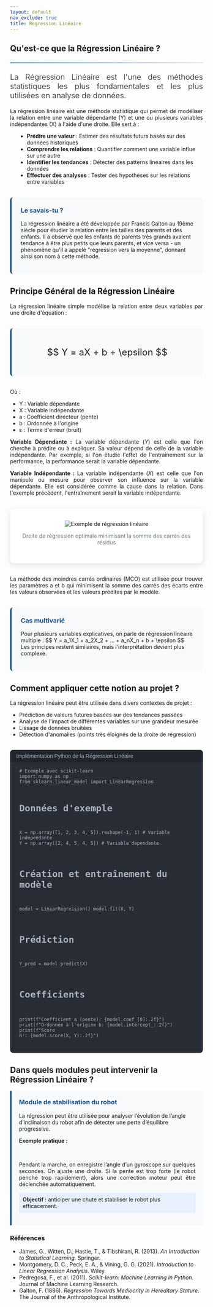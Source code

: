 ```yaml
---
layout: default
nav_exclude: true
title: Regression Linéaire
---
```


<!-- KaTeX CDN -->
<link rel="stylesheet" href="https://cdn.jsdelivr.net/npm/katex@0.16.8/dist/katex.min.css">
<script defer src="https://cdn.jsdelivr.net/npm/katex@0.16.8/dist/katex.min.js"></script>
<script defer src="https://cdn.jsdelivr.net/npm/katex@0.16.8/dist/contrib/auto-render.min.js"
    onload="renderMathInElement(document.body);"></script>

<style>
:root {
    --primary-color: rgb(28, 80, 131);
    --secondary-color: rgb(28, 80, 131);
    --accent-color: rgb(28, 80, 131);
}

.fourier-container {
    max-width: 1200px;
    margin: 0 auto;
    padding: 20px;
}

.math-equation {
    font-size: 1.5rem;
    text-align: center;
    margin: 2rem 0;
    padding: 1.5rem;
    background-color: #f8f9fa;
    border-radius: 8px;
    border-left: 4px solid var(--primary-color);
}

.diagram-container {
    background-color: white;
    padding: 2rem;
    border-radius: 10px;
    box-shadow: 0 5px 15px rgba(0,0,0,0.1);
    margin: 2rem 0;
    text-align: center;
}

.did-you-know {
    background-color: #f8f9fa;
    border-left: 4px solid var(--primary-color);
    border-radius: 8px;
    padding: 1.5rem;
    margin: 2rem 0;
}

.application-card {
    background: #f8f9fa;
    border-left: 4px solid rgb(28, 80, 131);
    padding: 1.2rem;
    border-radius: 0 4px 4px 0;
    margin-bottom: 1rem;
}

.application-card h3 {
    margin-top: 0;
    color: rgb(28, 80, 131);
}

.goal {
    background: #e8f0fe;
    padding: 0.6rem;
    border-radius: 4px;
    margin: 0.8rem 0;
}

.goal .label {
    font-weight: bold;
    color: var(white);
}

.note {
    font-size: 0.9em;
    color: #666;
    margin-top: 0.8rem;
}

.did-you-know h3 {
    color: var(--primary-color);
    margin-top: 0;
}

.justified-text {
    text-align: justify;
}

.code-container {
    background-color: #282c34;
    color: #abb2bf;
    border-radius: 8px;
    padding: 1.5rem;
    font-family: 'Consolas', 'Monaco', monospace;
    margin: 2rem 0;
    position: relative;
    overflow-x: auto;
}

.code-header {
    background-color: #21252b;
    padding: 0.5rem 1rem;
    border-radius: 8px 8px 0 0;
    margin: -1.5rem -1.5rem 1rem -1.5rem;
    display: flex;
    justify-content: space-between;
    align-items: center;
    color: #abb2bf;
    font-family: sans-serif;
}

pre {
    margin: 0;
    white-space: pre-wrap;
    word-wrap: break-word;
}

code {
    font-family: 'Consolas', 'Monaco', monospace;
}

.img-fluid {
    max-width: 100%;
    height: auto;
}

.text-muted {
    color: #6c757d;
}

.lead {
    font-size: 1.25rem;
    font-weight: 300;
}

hr {
    border: none;
    height: 2px;
    background: linear-gradient(90deg, var(--primary-color), rgba(28, 80, 131, 0.2));
    margin: 1.5rem 0;
}
</style>


<div class="kalman-container">
    <!-- Introduction -->
    <section id="introduction">
        <h2>Qu'est-ce que la Régression Linéaire ?</h2>
        <hr>
        <p class="lead justified-text">
           La Régression Linéaire est l'une des méthodes statistiques les plus fondamentales et les plus utilisées en analyse de données.
        </p>
        <p class="justified-text">
           La régression linéaire est une méthode statistique qui permet de modéliser la relation entre une variable dépendante (Y) et une ou plusieurs variables indépendantes (X) à l'aide d'une droite. Elle sert à :
        <ul style="margin-left:20px;">
            <li><strong>Prédire une valeur</strong> : Estimer des résultats futurs basés sur des données historiques</li>
            <li><strong>Comprendre les relations</strong> : Quantifier comment une variable influe sur une autre</li>
            <li><strong>Identifier les tendances</strong> : Détecter des patterns linéaires dans les données</li>
            <li><strong>Effectuer des analyses</strong> : Tester des hypothèses sur les relations entre variables</li>
        </ul>
        </p>
        <div class="did-you-know">
            <h3>Le savais-tu ?</h3>
            <p>
               La régression linéaire a été développée par Francis Galton au 19ème siècle pour étudier la relation entre les tailles des parents et des enfants. Il a observé que les enfants de parents très grands avaient tendance à être plus petits que leurs parents, et vice versa - un phénomène qu'il a appelé "régression vers la moyenne", donnant ainsi son nom à cette méthode.
            </p>
        </div>
    </section>
    <!-- Principe Général -->
    <section id="principe">
        <h2>Principe Général de la Régression Linéaire</h2>
        <p class="justified-text">
            La régression linéaire simple modélise la relation entre deux variables par une droite d'équation :
        </p>
        <div class="math-equation">
            <p>$$ Y = aX + b + \epsilon $$</p>
        </div>
        <div style="text-align:justify;">
         <p>Où :</p>
            <ul>
                <li>Y : Variable dépendante</li>
                <li>X : Variable indépendante </li>
                <li>a : Coefficient directeur (pente)</li>
                <li>b : Ordonnée à l'origine</li>
                <li>ε : Terme d'erreur (bruit)</li>
            </ul>
        <p><strong> Variable Dépendante : </strong>La variable dépendante (<em>Y</em>) est celle que l'on cherche à prédire ou à expliquer. Sa valeur dépend de celle de la variable indépendante. Par exemple, si l'on étudie l'effet de l'entraînement sur la performance, la performance serait la variable dépendante.</p>
        <p><strong> Variable Indépendante : </strong>La variable indépendante (<em>X</em>) est celle que l'on manipule ou mesure pour observer son influence sur la variable dépendante. Elle est considérée comme la cause dans la relation. Dans l'exemple précédent, l'entraînement serait la variable indépendante.</p>
        </div>
        <div class="diagram-container">
            <img src="https://upload.wikimedia.org/wikipedia/commons/thumb/3/3a/Linear_regression.svg/1200px-Linear_regression.svg.png" alt="Exemple de régression linéaire" class="img-fluid">
            <p class="text-muted">Droite de régression optimale minimisant la somme des carrés des résidus</p>
        </div>
        <p class="justified-text">
            La méthode des moindres carrés ordinaires (MCO) est utilisée pour trouver les paramètres a et b qui minimisent la somme des carrés des écarts entre les valeurs observées et les valeurs prédites par le modèle.
        </p>
        <div class="did-you-know">
            <h3>Cas multivarié</h3>
            <p>
                Pour plusieurs variables explicatives, on parle de régression linéaire multiple :
                $$ Y = a_1X_1 + a_2X_2 + ... + a_nX_n + b + \epsilon $$
                Les principes restent similaires, mais l'interprétation devient plus complexe.
            </p>
        </div>
    </section>
    <!-- Application au projet -->
    <section id="application_projet">
        <h2>Comment appliquer cette notion au projet ?</h2>
        <p class="justified-text">
            La régression linéaire peut être utilisée dans divers contextes de projet :
        </p>
        <ul>
            <li>Prédiction de valeurs futures basées sur des tendances passées</li>
            <li>Analyse de l'impact de différentes variables sur une grandeur mesurée</li>
            <li>Lissage de données bruitées</li>
            <li>Détection d'anomalies (points très éloignés de la droite de régression)</li>
        </ul>
    </section>
    <div class="code-container">
        <div class="code-header">
            <span>Implémentation Python de la Régression Linéaire</span>
        </div>
        <pre><code># Exemple avec scikit-learn
import numpy as np
from sklearn.linear_model import LinearRegression

# Données d'exemple
X = np.array([1, 2, 3, 4, 5]).reshape(-1, 1)  # Variable indépendante
Y = np.array([2, 4, 5, 4, 5])                 # Variable dépendante

# Création et entraînement du modèle
model = LinearRegression()
model.fit(X, Y)

# Prédiction
Y_pred = model.predict(X)

# Coefficients
print(f"Coefficient a (pente): {model.coef_[0]:.2f}")
print(f"Ordonnée à l'origine b: {model.intercept_:.2f}")
print(f"Score R²: {model.score(X, Y):.2f}")</code></pre>
    </div>
    <h2>Dans quels modules peut intervenir la Régression Linéaire ?</h2>
    <div class="pid-application">
        <div class="application-card">
            <h3>Module de stabilisation du robot</h3>
                <p>La régression peut être utilisée pour analyser l’évolution de l’angle d’inclinaison du robot afin de détecter une perte d’équilibre progressive.</p>
                <p style="text-align: justify;"><strong>Exemple pratique :</strong></p>            
                <p style="text-align: justify;">Pendant la marche, on enregistre l’angle d’un gyroscope sur quelques secondes. On ajuste une droite. Si la pente est trop forte (le robot penche trop rapidement), alors une correction moteur peut être déclenchée automatiquement.</p>
        <div class="goal">
            <span class="label">Objectif :</span> anticiper une chute et stabiliser le robot plus efficacement.
        </div>
    </div>

<h3>Références</h3> <!--Style APA-->
<ul>
  <li>James, G., Witten, D., Hastie, T., & Tibshirani, R. (2013). <cite>An Introduction to Statistical Learning</cite>. Springer.</li>
  <li>Montgomery, D. C., Peck, E. A., & Vining, G. G. (2021). <cite>Introduction to Linear Regression Analysis</cite>. Wiley.</li>
  <li>Pedregosa, F., et al. (2011). <cite>Scikit-learn: Machine Learning in Python</cite>. Journal of Machine Learning Research.</li>
  <li>Galton, F. (1886). <cite>Regression Towards Mediocrity in Hereditary Stature</cite>. The Journal of the Anthropological Institute.</li>
</ul>